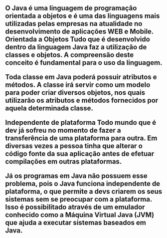 <h2>O Java é uma linguagem de programação orientada a objetos e é uma das linguagens mais utilizadas pelas empresas na atualidade no desenvolvimento de aplicações WEB e Mobile.
Orientada a Objetos
Tudo que é desenvolvido dentro da linguagem Java faz a utilização de classes e objetos. A compreensão deste conceito é fundamental para o uso da linguagem. 

Toda classe em Java poderá possuir atributos e métodos. A classe irá servir como um modelo para poder criar diversos objetos, nos quais utilizarão os atributos e métodos fornecidos por aquela determinada classe.

Independente de plataforma
Todo mundo que é dev já sofreu no momento de fazer a transferência de uma plataforma para outra. Em diversas vezes a pessoa tinha que alterar o código fonte da sua aplicação antes de efetuar compilações em outras plataformas. 

Já os programas em Java não possuem esse problema, pois o Java funciona independente de plataforma, o que permite a devs criarem os seus sistemas sem se preocupar com a plataforma. Isso é possibilitado através de um emulador conhecido como a Máquina Virtual Java (JVM) que ajuda a executar sistemas baseados em Java.</h2>
